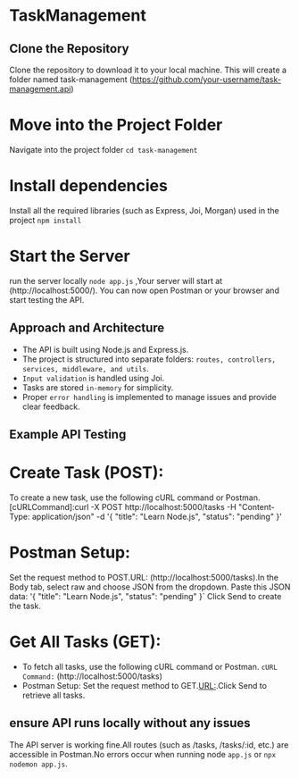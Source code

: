 # TaskManagement

##  Clone the Repository

Clone the repository to download it to your local machine. This will create a folder named task-management (https://github.com/your-username/task-management.api)



# Move into the Project Folder

Navigate into the project folder `cd task-management` 


#  Install dependencies

Install all the required libraries (such as Express, Joi, Morgan) used in the project `npm install`


#  Start the Server

 run the server locally `node app.js` ,Your server will start at (http://localhost:5000/). You can now open Postman or your browser and start testing the API.


## Approach and Architecture

- The API is built using Node.js and Express.js.
- The project is structured into separate folders: `routes, controllers, services, middleware, and utils`.
- `Input validation` is handled using Joi.
- Tasks are stored `in-memory` for simplicity.
- Proper `error handling` is implemented to manage issues and provide clear feedback.


## Example API Testing

# Create Task (POST):

To create a new task, use the following cURL command or Postman. [cURLCommand]:curl -X POST http://localhost:5000/tasks -H "Content-Type: application/json" -d 
'{
    "title": "Learn Node.js",
     "status": "pending"
     }'

# Postman Setup:

Set the request method to POST.URL: (http://localhost:5000/tasks).In the Body tab, select raw and choose JSON from the dropdown.
Paste this JSON data:
'{
  "title": "Learn Node.js",
  "status": "pending"
}` Click Send to create the task.

# Get All Tasks (GET):

- To fetch all tasks, use the following cURL command or Postman.
`cURL Command:` (http://localhost:5000/tasks)
- Postman Setup:
Set the request method to GET.[URL:]( http://localhost:5000/tasks).Click Send to retrieve all tasks.



## ensure API runs locally without any issues

The API server is working fine.All routes (such as /tasks, /tasks/:id, etc.) are accessible in Postman.No errors occur when running node `app.js` or `npx nodemon app.js`.
